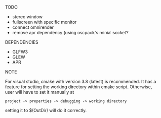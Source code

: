 TODO

- stereo window
- fullscreen with specific monitor
- connect omnirender
- remove apr dependency (using oscpack's minial socket?


DEPENDENCIES

- GLFW3
- GLEW
- APR

NOTE

For visual studio, cmake with version 3.8 (latest) is recommended. It has a feature for setting the working directory within cmake script. Otherwise, user will have to set it manually at

`project -> properties -> debugging -> working directory`

setting it to $(OutDir) will do it correctly.